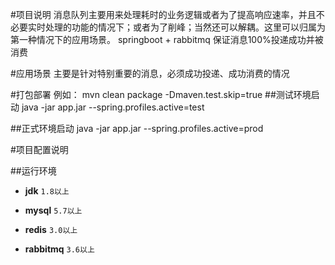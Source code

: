 #项目说明
消息队列主要用来处理耗时的业务逻辑或者为了提高响应速率，并且不必要实时处理的功能的情况下；或者为了削峰；当然还可以解耦。这里可以归属为第一种情况下的应用场景。
springboot + rabbitmq 保证消息100%投递成功并被消费

#应用场景
主要是针对特别重要的消息，必须成功投递、成功消费的情况

#打包部署
例如： mvn clean package -Dmaven.test.skip=true
##测试环境启动
java -jar app.jar --spring.profiles.active=test

##正式环境启动
java -jar app.jar --spring.profiles.active=prod

#项目配置说明

##运行环境
- **jdk**
 ```1.8以上```
 
- **mysql**
 ```5.7以上```

- **redis**
 ```3.0以上```

- **rabbitmq**
 ```3.6以上```